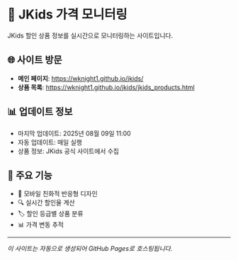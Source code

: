 # 🧸 JKids 가격 모니터링

JKids 할인 상품 정보를 실시간으로 모니터링하는 사이트입니다.

## 🌐 사이트 방문

- **메인 페이지**: https://wknight1.github.io/jkids/
- **상품 목록**: https://wknight1.github.io/jkids/jkids_products.html

## 📊 업데이트 정보

- 마지막 업데이트: 2025년 08월 09일 11:00
- 자동 업데이트: 매일 실행
- 상품 정보: JKids 공식 사이트에서 수집

## 🎯 주요 기능

- 📱 모바일 친화적 반응형 디자인
- 🔍 실시간 할인율 계산
- 🏷️ 할인 등급별 상품 분류
- 📊 가격 변동 추적

---

*이 사이트는 자동으로 생성되어 GitHub Pages로 호스팅됩니다.*
